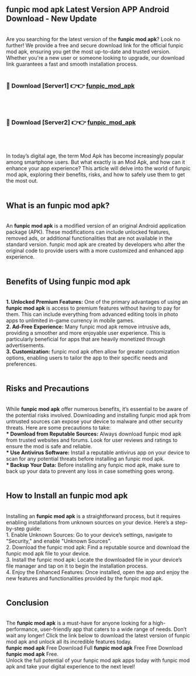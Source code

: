 ## funpic mod apk Latest Version APP Android Download - New Update
<br>
Are you searching for the latest version of the <strong>funpic mod apk</strong>? Look no further! We provide a free and secure download link for the official funpic mod apk, ensuring you get the most up-to-date and trusted version. Whether you're a new user or someone looking to upgrade, our download link guarantees a fast and smooth installation process.
<br>
<br>
<h3>🔴 Download [Server1] 👉👉 <a href="https://modyolo.store/funpic+mod+apk">funpic_mod_apk</a></h3><br>
<br>
<h3>🔴 Download [Server2] 👉👉 <a href="https://modyolo.store/funpic+mod+apk">funpic_mod_apk</a></h3><br>
<br>
<br>
In today’s digital age, the term Mod Apk has become increasingly popular among smartphone users. But what exactly is an Mod Apk, and how can it enhance your app experience? This article will delve into the world of funpic mod apk, exploring their benefits, risks, and how to safely use them to get the most out.
<br>
<br>
<h2>What is an funpic mod apk?</h2>
<br>
An <strong>funpic mod apk</strong> is a modified version of an original Android application package (APK). These modifications can include unlocked features, removed ads, or additional functionalities that are not available in the standard version. funpic mod apk are created by developers who alter the original code to provide users with a more customized and enhanced app experience.
<br>
<br>
<h2>Benefits of Using funpic mod apk</h2>
<br>
<strong> 1. Unlocked Premium Features:</strong> One of the primary advantages of using an <strong>funpic mod apk</strong> is access to premium features without having to pay for them. This can include everything from advanced editing tools in photo apps to unlimited in-game currency in mobile games.
<br>
<strong> 2. Ad-Free Experience:</strong> Many funpic mod apk remove intrusive ads, providing a smoother and more enjoyable user experience. This is particularly beneficial for apps that are heavily monetized through advertisements.
<br>
<strong> 3. Customization:</strong> funpic mod apk often allow for greater customization options, enabling users to tailor the app to their specific needs and preferences.
<br>
<br>
<h2>Risks and Precautions</h2>
<br>
While <strong>funpic mod apk</strong> offer numerous benefits, it’s essential to be aware of the potential risks involved. Downloading and installing funpic mod apk from untrusted sources can expose your device to malware and other security threats. Here are some precautions to take:
<br>
<strong> * Download from Reputable Sources:</strong> Always download funpic mod apk from trusted websites and forums. Look for user reviews and ratings to ensure the mod is safe and reliable.
<br>
<strong> * Use Antivirus Software:</strong> Install a reputable antivirus app on your device to scan for any potential threats before installing an funpic mod apk.
<br>
<strong> * Backup Your Data:</strong> Before installing any funpic mod apk, make sure to back up your data to prevent any loss in case something goes wrong.
<br>
<br>
<h2>How to Install an funpic mod apk</h2>
<br>
Installing an <strong>funpic mod apk</strong> is a straightforward process, but it requires enabling installations from unknown sources on your device. Here’s a step-by-step guide:
<br>
 1. Enable Unknown Sources: Go to your device’s settings, navigate to "Security," and enable "Unknown Sources".
<br>
 2. Download the funpic mod apk: Find a reputable source and download the funpic mod apk file to your device.
<br>
 3. Install the funpic mod apk: Locate the downloaded file in your device’s file manager and tap on it to begin the installation process.
<br>
 4. Enjoy the Enhanced Features: Once installed, open the app and enjoy the new features and functionalities provided by the funpic mod apk.
<br>
<br>
<h2><strong>Conclusion</strong></h2>
<br>
The <strong>funpic mod apk</strong> is a must-have for anyone looking for a high-performance, user-friendly app that caters to a wide range of needs. Don’t wait any longer! Click the link below to download the latest version of funpic mod apk and unlock all its incredible features today.
<br>
<strong>funpic mod apk</strong> Free Download Full <strong>funpic mod apk</strong> Free Free Download <strong>funpic mod apk</strong> Free.
<br>
Unlock the full potential of your funpic mod apk apps today with funpic mod apk and take your digital experience to the next level!